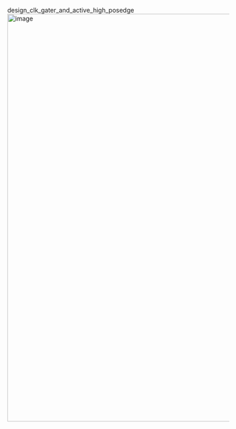 design_clk_gater_and_active_high_posedge
<img width="926" alt="image" src="https://github.com/Lalitgangwar9837/verilog_project/assets/81949971/6e563838-a166-4c0f-a70f-a7b88f6c068f">
